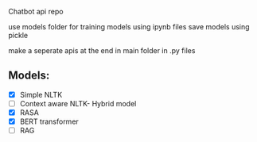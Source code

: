Chatbot api repo

use models folder for training models using ipynb files
save models using pickle

make a seperate apis at the end in main folder in .py files

## Models:
- [x] Simple NLTK
- [ ] Context aware NLTK- Hybrid model
- [x] RASA
- [x] BERT transformer
- [ ] RAG